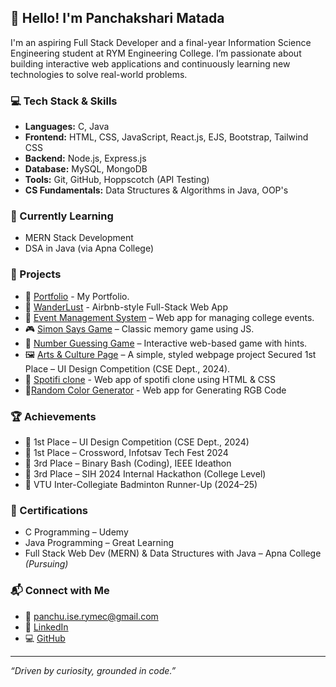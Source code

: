 ## 👋 Hello! I'm Panchakshari Matada

I'm an aspiring Full Stack Developer and a final-year Information Science Engineering student at RYM Engineering College. I’m passionate about building interactive web applications and continuously learning new technologies to solve real-world problems.

### 💻 Tech Stack & Skills
- **Languages:** C, Java
- **Frontend:** HTML, CSS, JavaScript, React.js, EJS,  Bootstrap, Tailwind CSS
- **Backend:** Node.js, Express.js
- **Database:** MySQL, MongoDB
- **Tools:** Git, GitHub, Hoppscotch (API Testing)
- **CS Fundamentals:** Data Structures & Algorithms in Java, OOP's 

### 🧠 Currently Learning
- MERN Stack Development
- DSA in Java (via Apna College)

### 🚀 Projects
- 🎯 [Portfolio](https://panchakshari-matada.github.io/portfolio/) - My Portfolio.
- 🎯 [WanderLust](https://wanderlust-msrj.onrender.com/listings) - Airbnb-style Full-Stack Web App  
- 🔗 [Event Management System](https://github.com/Panchakshari-matada/event-management) – Web app for managing college events.
- 🎮 [Simon Says Game](https://panchakshari-matada.github.io/simon-says-game/) – Classic memory game using JS.
- 🎯 [Number Guessing Game](https://panchakshari-matada.github.io/number-guessing-game/) – Interactive web-based game with hints.
- 🖼️ [Arts & Culture Page](https://panchakshari-matada.github.io/arts-and-culture/) – A simple, styled webpage project Secured 1st Place – UI Design Competition (CSE Dept., 2024).
- 🔗 [Spotifi clone](https://panchakshari-matada.github.io/spotifi-clone/) - Web app of spotifi clone using HTML & CSS
- 🔗[Random Color Generator](https://panchakshari-matada.github.io/random-color/) - Web app for Generating RGB Code

### 🏆 Achievements
- 🥇 1st Place – UI Design Competition (CSE Dept., 2024)
- 🥇 1st Place – Crossword, Infotsav Tech Fest 2024
- 🥉 3rd Place – Binary Bash (Coding), IEEE Ideathon
- 🥉 3rd Place – SIH 2024 Internal Hackathon (College Level)
- 🏸 VTU Inter-Collegiate Badminton Runner-Up (2024–25)

### 📜 Certifications
- C Programming – Udemy
- Java Programming – Great Learning
- Full Stack Web Dev (MERN) & Data Structures with Java – Apna College *(Pursuing)*

### 📬 Connect with Me
- 📧 panchu.ise.rymec@gmail.com
- 🔗 [LinkedIn](https://www.linkedin.com/in/panchakshari-matada)
- 💻 [GitHub](https://github.com/Panchakshari-matada)

---

*“Driven by curiosity, grounded in code.”*

